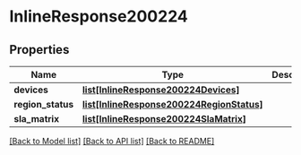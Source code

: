 # InlineResponse200224

## Properties
Name | Type | Description | Notes
------------ | ------------- | ------------- | -------------
**devices** | [**list[InlineResponse200224Devices]**](InlineResponse200224Devices.md) |  | [optional] 
**region_status** | [**list[InlineResponse200224RegionStatus]**](InlineResponse200224RegionStatus.md) |  | [optional] 
**sla_matrix** | [**list[InlineResponse200224SlaMatrix]**](InlineResponse200224SlaMatrix.md) |  | [optional] 

[[Back to Model list]](../README.md#documentation-for-models) [[Back to API list]](../README.md#documentation-for-api-endpoints) [[Back to README]](../README.md)

